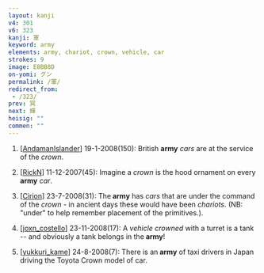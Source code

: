 ```yaml
---
layout: kanji
v4: 301
v6: 323
kanji: 軍
keyword: army
elements: army, chariot, crown, vehicle, car
strokes: 9
image: E8BB8D
on-yomi: グン
permalink: /軍/
redirect_from:
 - /323/
prev: 冥
next: 輝
heisig: ""
commen: ""
---
```


1) [<a href="http://kanji.koohii.com/profile/AndamanIslander">AndamanIslander</a>] 19-1-2008(150): British <strong>army</strong> <em>cars</em> are at the service of the <em>crown</em>.

2) [<a href="http://kanji.koohii.com/profile/RickN">RickN</a>] 11-12-2007(45): Imagine a <em>crown</em> is the hood ornament on every<strong> army</strong> <em>car</em>.

3) [<a href="http://kanji.koohii.com/profile/Cirion">Cirion</a>] 23-7-2008(31): The<strong> army</strong> has <em>cars</em> that are under the command of the <em>crown</em> - in ancient days these would have been <em>chariots</em>. (NB: &quot;under&quot; to help remember placement of the primitives.).

4) [<a href="http://kanji.koohii.com/profile/joxn_costello">joxn_costello</a>] 23-11-2008(17): A <em>vehicle</em> <em>crowned</em> with a turret is a tank -- and obviously a tank belongs in the<strong> army</strong>!

5) [<a href="http://kanji.koohii.com/profile/yukkuri_kame">yukkuri_kame</a>] 24-8-2008(7): There is an<strong> army</strong> of taxi drivers in Japan driving the Toyota Crown model of car.

